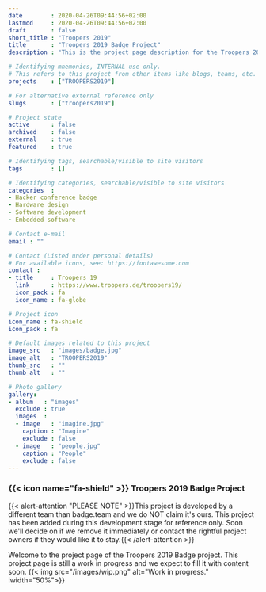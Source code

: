 ```yaml
---
date        : 2020-04-26T09:44:56+02:00
lastmod     : 2020-04-26T09:44:56+02:00
draft       : false
short_title : "Troopers 2019"
title       : "Troopers 2019 Badge Project"
description : "This is the project page description for the Troopers 2019 Project"

# Identifying mnemonics, INTERNAL use only.
# This refers to this project from other items like blogs, teams, etc.
projects    : ["TROOPERS2019"]

# For alternative external reference only
slugs       : ["troopers2019"]

# Project state
active      : false
archived    : false
external    : true
featured    : true

# Identifying tags, searchable/visible to site visitors
tags        : []

# Identifying categories, searchable/visible to site visitors
categories  :
- Hacker conference badge
- Hardware design
- Software development
- Embedded software

# Contact e-mail
email : ""

# Contact (Listed under personal details)
# For available icons, see: https://fontawesome.com
contact :
- title     : Troopers 19
  link      : https://www.troopers.de/troopers19/
  icon_pack : fa
  icon_name : fa-globe

# Project icon
icon_name : fa-shield
icon_pack : fa

# Default images related to this project
image_src   : "images/badge.jpg"
image_alt   : "TROOPERS2019"
thumb_src   : ""
thumb_alt   : ""

# Photo gallery
gallery:
- album   : "images"
  exclude : true
  images  :
  - image   : "imagine.jpg"
    caption : "Imagine"
    exclude : false
  - image   : "people.jpg"
    caption : "People"
    exclude : false
---
```


### {{< icon name="fa-shield" >}} Troopers 2019 Badge Project

{{< alert-attention "PLEASE NOTE" >}}This project is developed by a different team than badge.team and we do NOT claim it's ours. This project has been added during this development stage for reference only. Soon we'll decide on if we remove it immediately or contact the rightful project owners if they would like it to stay.{{< /alert-attention >}}

Welcome to the project page of the Troopers 2019 Badge project. This project page is still a work in progress and we expect to fill it with content soon.
{{< img src="/images/wip.png" alt="Work in progress." iwidth="50%">}}

